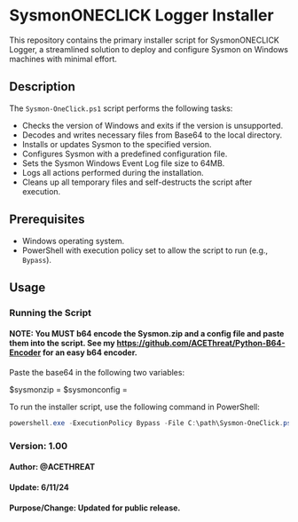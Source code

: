# SysmonONECLICK Logger Installer

This repository contains the primary installer script for SysmonONECLICK Logger, a streamlined solution to deploy and configure Sysmon on Windows machines with minimal effort.

## Description

The `Sysmon-OneClick.ps1` script performs the following tasks:
- Checks the version of Windows and exits if the version is unsupported.
- Decodes and writes necessary files from Base64 to the local directory.
- Installs or updates Sysmon to the specified version.
- Configures Sysmon with a predefined configuration file.
- Sets the Sysmon Windows Event Log file size to 64MB.
- Logs all actions performed during the installation.
- Cleans up all temporary files and self-destructs the script after execution.

## Prerequisites

- Windows operating system.
- PowerShell with execution policy set to allow the script to run (e.g., `Bypass`).

## Usage

### Running the Script

#### NOTE: You MUST b64 encode the Sysmon.zip and a config file and paste them into the script. See my https://github.com/ACEThreat/Python-B64-Encoder for an easy b64 encoder. 

Paste the base64 in the following two variables:

$sysmonzip = 
$sysmonconfig = 


To run the installer script, use the following command in PowerShell:

```powershell
powershell.exe -ExecutionPolicy Bypass -File C:\path\Sysmon-OneClick.ps1
```

### Version: 1.00 
#### Author: @ACETHREAT
#### Update: 6/11/24
#### Purpose/Change: Updated for public release.
